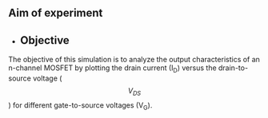 ## Aim of experiment
*   ## Objective

The objective of this simulation is to analyze the output characteristics of an n-channel MOSFET by plotting the drain current (I<sub>D</sub>) versus the drain-to-source voltage ($$V_{DS}$$) for different gate-to-source voltages (V<sub>G</sub>).


<script id="MathJax-script" async src="https://cdn.jsdelivr.net/npm/mathjax@3.2.2/es5/tex-mml-chtml.js"></script>   

